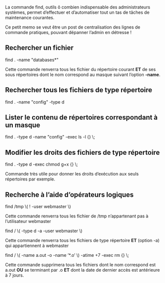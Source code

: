 
La commande find, outils ô combien indispensable des administrateurs systèmes, permet d&#8217;effectuer et d&#8217;automatiser tout un tas de tâches de maintenance courantes.

Ce petit memo se veut être un post de centralisation des lignes de commande pratiques, pouvant dépanner l&#8217;admin en détresse !

## Rechercher un fichier

<div class="codecolorer-container bash vibrant" style="overflow:auto;white-space:nowrap;width:100%;">
  <div class="bash codecolorer">
    <span class="kw2">find</span> . <span class="re5">-name</span> <span class="st0">"databases*"</span>
  </div>
</div>

Cette commande renverra tous les fichier du répertoire courant **ET** de ses sous répertoires dont le nom correspond au masque suivant l&#8217;option **-name**.

## Rechercher tous les fichiers de type répertoire

<div class="codecolorer-container bash vibrant" style="overflow:auto;white-space:nowrap;width:100%;">
  <div class="bash codecolorer">
    <span class="kw2">find</span> . <span class="re5">-name</span> <span class="st0">"config"</span> <span class="re5">-type</span> d
  </div>
</div>

## Lister le contenu de répertoires correspondant à un masque

<div class="codecolorer-container bash vibrant" style="overflow:auto;white-space:nowrap;width:100%;">
  <div class="bash codecolorer">
    <span class="kw2">find</span> . <span class="re5">-type</span> d <span class="re5">-name</span> <span class="st0">"config"</span> <span class="re5">-exec</span> <span class="kw2">ls</span> <span class="re5">-l</span> <span class="br0">&#123;</span><span class="br0">&#125;</span> \;
  </div>
</div>

## Modifier les droits des fichiers de type répertoire

<div class="codecolorer-container bash vibrant" style="overflow:auto;white-space:nowrap;width:100%;">
  <div class="bash codecolorer">
    <span class="kw2">find</span> . <span class="re5">-type</span> d <span class="re5">-exec</span> <span class="kw2">chmod</span> g+x <span class="br0">&#123;</span><span class="br0">&#125;</span> \;
  </div>
</div>

Commande très utile pour donner les droits d&#8217;exécution aux seuls répertoires par exemple.

## Recherche à l&#8217;aide d&#8217;opérateurs logiques

<div class="codecolorer-container bash vibrant" style="overflow:auto;white-space:nowrap;width:100%;">
  <div class="bash codecolorer">
    <span class="kw2">find</span> <span class="sy0">/</span>tmp \<span class="br0">&#40;</span> <span class="sy0">!</span> <span class="re5">-user</span> webmaster \<span class="br0">&#41;</span>
  </div>
</div>

Cette commande renverra tous les fichier de /tmp n&#8217;appartenant pas à l&#8217;utilisateur webmaster

<div class="codecolorer-container bash vibrant" style="overflow:auto;white-space:nowrap;width:100%;">
  <div class="bash codecolorer">
    <span class="kw2">find</span> <span class="sy0">/</span> \<span class="br0">&#40;</span> <span class="re5">-type</span> d <span class="re5">-a</span> <span class="re5">-user</span> webmaster \<span class="br0">&#41;</span>
  </div>
</div>

Cette commande renverra tous les fichiers de type répertoire **ET** (option -a) qui appartiennent à webmaster

<div class="codecolorer-container bash vibrant" style="overflow:auto;white-space:nowrap;width:100%;">
  <div class="bash codecolorer">
    <span class="kw2">find</span> <span class="sy0">/</span> \<span class="br0">&#40;</span> <span class="re5">-name</span> a.out <span class="re5">-o</span> <span class="re5">-name</span> ’<span class="sy0">*</span>.o’ \<span class="br0">&#41;</span> <span class="re5">-atime</span> +<span class="nu0">7</span> <span class="re5">-exec</span> <span class="kw2">rm</span> <span class="br0">&#123;</span><span class="br0">&#125;</span> \;
  </div>
</div>

Cette commande supprimera tous les fichiers dont le nom correspond est a.out **OU** se terminant par .o **ET** dont la date de dernier accès est antérieure à 7 jours.